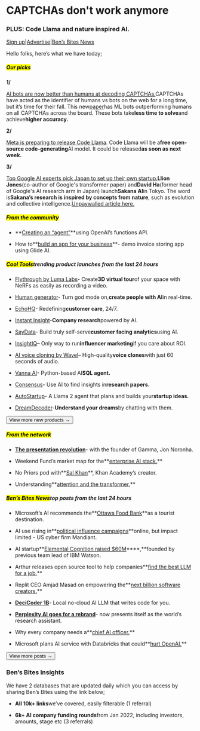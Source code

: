 # CAPTCHAs don't work anymore

### PLUS: Code Llama and nature inspired AI.

[Sign up](https://www.bensbites.co/?utm_source=bensbites\&utm_medium=referral\&utm_campaign=captchas-don-t-work-anymore)|[Advertise](https://sponsor.bensbites.co/?utm_source=bensbites\&utm_medium=referral\&utm_campaign=captchas-don-t-work-anymore)|[Ben’s Bites News](https://news.bensbites.co/?utm_source=bensbites\&utm_medium=referral\&utm_campaign=captchas-don-t-work-anymore)

Hello folks, here’s what we have today;

##### <mark>**Our picks**</mark>

**1/**

[AI bots are now better than humans at decoding CAPTCHAs.](https://qz.com/ai-bots-recaptcha-turing-test-websites-authenticity-1850734350?utm_source=bensbites\&utm_medium=referral\&utm_campaign=captchas-don-t-work-anymore)CAPTCHAs have acted as the identifier of humans vs bots on the web for a long time, but it’s time for their fall. This new[paper](https://arxiv.org/abs/2307.12108?utm_source=bensbites\&utm_medium=referral\&utm_campaign=captchas-don-t-work-anymore)has ML bots outperforming humans on all CAPTCHAs across the board. These bots take**less time to solve**and achieve**higher accuracy.**

**2/**

[Meta is preparing to release Code Llama](https://www.theinformation.com/articles/metas-next-ai-attack-on-openai-free-code-generating-software?utm_source=bensbites\&utm_medium=referral\&utm_campaign=captchas-don-t-work-anymore). Code Llama will be a**free open-source code-generating**AI model. It could be released**as soon as next week.**

**3/**

[Top Google AI experts pick Japan to set up their own startup.](https://www.ft.com/content/1f0cee71-2a44-4080-8c79-b037243ac6f5?utm_source=bensbites\&utm_medium=referral\&utm_campaign=captchas-don-t-work-anymore)**Llion Jones**(co-author of Google's transformer paper) and**David Ha**(former head of Google's AI research arm in Japan) launch**Sakana AI**in Tokyo. The word is**Sakana’s research is inspired by concepts from nature**, such as evolution and collective intelligence.[Unpaywalled article here.](https://archive.vn/t2zbI?utm_source=bensbites\&utm_medium=referral\&utm_campaign=captchas-don-t-work-anymore)

##### <mark>**From the community**</mark>

- \*\*[Creating an “agent”](https://revelry.co/insights/artificial-intelligence/creating-an-agent-using-openais-functions-api/?utm_source=bensbites\&utm_medium=referral\&utm_campaign=captchas-don-t-work-anymore)\*\*using OpenAI’s functions API.

- How to\*\*[build an app for your business](https://www.youtube.com/watch?v=NUGbxA60PBQ\&utm_source=bensbites\&utm_medium=referral\&utm_campaign=captchas-don-t-work-anymore)\*\*- demo invoice storing app using Glide AI.

##### <mark>**Cool Tools**</mark>trending product launches from the last 24 hours

- [Flythrough by Luma Labs](https://lumalabs.ai/flythroughs?utm_source=bensbites\&utm_medium=referral\&utm_campaign=captchas-don-t-work-anymore)- Create**3D virtual tour**of your space with NeRFs as easily as recording a video.

- [Human generator](https://generated.photos/human-generator/?utm_source=bensbites\&utm_medium=referral\&utm_campaign=captchas-don-t-work-anymore)- Turn god mode on,**create people with AI**in real-time.

- [EchoHQ](https://echohq.co/?utm_source=bensbites\&utm_medium=referral\&utm_campaign=captchas-don-t-work-anymore)- Redefining**customer care**, 24/7.

- [Instant Insight](https://arsentievalex-instant-insight-web-app-main-gz753r.streamlit.app/?utm_source=bensbites\&utm_medium=referral\&utm_campaign=captchas-don-t-work-anymore)-**Company research**powered by AI.

- [SayData](https://saydata.tech/?utm_source=bensbites\&utm_medium=referral\&utm_campaign=captchas-don-t-work-anymore)- Build truly self-serve**customer facing analytics**using AI.

- [InsightIQ](https://www.insightiq.ai/?utm_source=bensbites\&utm_medium=referral\&utm_campaign=captchas-don-t-work-anymore)– Only way to run**influencer marketing**if you care about ROI.

- [AI voice cloning by Wavel](https://wavel.ai/studio/ai-voice-cloner/?utm_source=bensbites\&utm_medium=referral\&utm_campaign=captchas-don-t-work-anymore)– High-quality**voice clones**with just 60 seconds of audio.

- [Vanna AI](https://vanna.ai/?utm_source=bensbites\&utm_medium=referral\&utm_campaign=captchas-don-t-work-anymore)- Python-based AI**SQL agent.**

- [Consensus](https://consensus.app/?utm_source=bensbites\&utm_medium=referral\&utm_campaign=captchas-don-t-work-anymore)- Use AI to find insights in**research papers.**

- [AutoStartup](https://github.com/jawerty/AutoStartup?utm_source=bensbites\&utm_medium=referral\&utm_campaign=captchas-don-t-work-anymore)- A Llama 2 agent that plans and builds your**startup ideas.**

- [DreamDecoder](https://dreamdecoder.me/chat?utm_source=bensbites\&utm_medium=referral\&utm_campaign=captchas-don-t-work-anymore)-**Understand your dreams**by chatting with them.

[<button>View more new products →</button>](https://news.bensbites.co/tags/show?utm_source=bensbites\&utm_medium=referral\&utm_campaign=captchas-don-t-work-anymore)

##### <mark>**From the network**</mark>

- **[The presentation revolution](https://open.spotify.com/episode/1w8Zbz8rauFL2fjGPWSmK4?utm_source=bensbites\&utm_medium=referral\&utm_campaign=captchas-don-t-work-anymore)**- with the founder of Gamma, Jon Noronha.

- Weekend Fund’s market map for the\*\*[enterprise AI stack.](https://docs.google.com/document/d/1zKIkqPhfIxhzVLQqgGiXZeG1Pt0wKuI7sC0R7X1BxiY/edit?utm_source=bensbites\&utm_medium=referral\&utm_campaign=captchas-don-t-work-anymore)\*\*

- No Priors pod with\*\*[Sal Khan](https://www.youtube.com/watch?v=NH95LKOILgE\&utm_source=bensbites\&utm_medium=referral\&utm_campaign=captchas-don-t-work-anymore)\*\*, Khan Academy’s creator.

- Understanding\*\*[attention and the transformer.](https://eugeneyan.com/writing/attention/?utm_source=bensbites\&utm_medium=referral\&utm_campaign=captchas-don-t-work-anymore)\*\*

##### <mark>**Ben’s Bites News**</mark>top posts from the last 24 hours

- Microsoft’s AI recommends the\*\*[Ottawa Food Bank](https://www.theverge.com/2023/8/17/23836287/microsoft-ai-recommends-ottawa-food-bank-tourist-destination?utm_source=bensbites\&utm_medium=referral\&utm_campaign=captchas-don-t-work-anymore)\*\*as a tourist destination.

- AI use rising in\*\*[political influence campaigns](https://www.reuters.com/technology/ai-use-rising-influence-campaigns-online-impact-limited-us-cyber-firm-2023-08-17/?utm_source=bensbites\&utm_medium=referral\&utm_campaign=captchas-don-t-work-anymore)\*\*online, but impact limited - US cyber firm Mandiant.

- AI startup\*\*[Elemental Cognition raised $60M](https://www.cnbc.com/2023/08/17/scientist-behind-ibm-watson-raised-60-million-for-elemental-cognition.html?utm_source=bensbites\&utm_medium=referral\&utm_campaign=captchas-don-t-work-anymore)\*\*\*\*,\*\*founded by previous team lead of IBM Watson.

- Arthur releases open source tool to help companies\*\*[find the best LLM for a job.](https://techcrunch.com/2023/08/17/arthur-releases-open-source-tool-to-help-companies-find-the-best-llm-for-a-job/?utm_source=bensbites\&utm_medium=referral\&utm_campaign=captchas-don-t-work-anymore)\*\*

- Replit CEO Amjad Masad on empowering the\*\*[next billion software creators.](https://blogs.nvidia.com/blog/2023/08/16/replit-ceo-amjad-masad-on-empowering-the-next-billion-software-creators/?utm_source=bensbites\&utm_medium=referral\&utm_campaign=captchas-don-t-work-anymore)\*\*

- **[DeciCoder 1B](https://huggingface.co/Deci/DeciCoder-1b?utm_source=bensbites\&utm_medium=referral\&utm_campaign=captchas-don-t-work-anymore)**- Local no-cloud AI LLM that writes code for you.

- **[Perplexity AI goes for a rebrand](https://twitter.com/perplexity_ai/status/1691891894496948645?utm_source=bensbites\&utm_medium=referral\&utm_campaign=captchas-don-t-work-anymore)**- now presents itself as the world’s research assistant.

- Why every company needs a\*\*[chief AI officer.](https://www.forbes.com/sites/bernardmarr/2023/08/18/why-every-company-needs-a-chief-ai-officer/?sh=429bedc43909\&utm_source=bensbites\&utm_medium=referral\&utm_campaign=captchas-don-t-work-anymore)\*\*

- Microsoft plans AI service with Databricks that could\*\*[hurt OpenAI.](https://www.theinformation.com/articles/microsoft-plans-ai-service-with-databricks-that-could-hurt-openai?utm_source=bensbites\&utm_medium=referral\&utm_campaign=captchas-don-t-work-anymore)\*\*

[<button>View more posts →</button>](https://news.bensbites.co/tags/news/trending?utm_source=bensbites\&utm_medium=referral\&utm_campaign=captchas-don-t-work-anymore)

### Ben’s Bites Insights

We have 2 databases that are updated daily which you can access by sharing Ben’s Bites using the link below;

- **All 10k+ links**we’ve covered, easily filterable (1 referral)

- **6k+ AI company funding rounds**from Jan 2022, including investors, amounts, stage etc (3 referrals)
